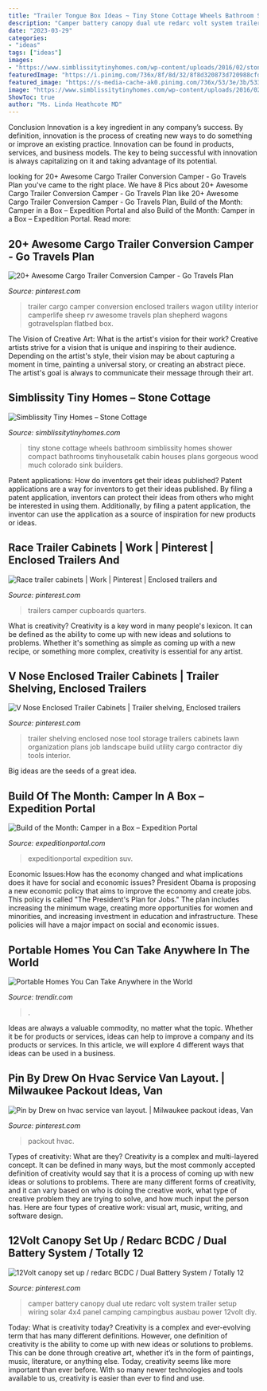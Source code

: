 ```yaml
---
title: "Trailer Tongue Box Ideas ~ Tiny Stone Cottage Wheels Bathroom Simblissity Homes Shower Compact Bathrooms Tinyhousetalk Cabin Houses Plans Gorgeous Wood Much Colorado Sink Builders"
description: "Camper battery canopy dual ute redarc volt system trailer setup wiring solar 4x4 panel camping campingbus ausbau power 12volt diy"
date: "2023-03-29"
categories:
- "ideas"
tags: ["ideas"]
images:
- "https://www.simblissitytinyhomes.com/wp-content/uploads/2016/02/stone-cottage-bath.jpg"
featuredImage: "https://i.pinimg.com/736x/8f/8d/32/8f8d320873d720988cfda2bd2c33db2e.jpg"
featured_image: "https://s-media-cache-ak0.pinimg.com/736x/53/3e/3b/533e3b89e334322f97ae4ba719ed6172--food-storage-rooms-trailer-organization.jpg"
image: "https://www.simblissitytinyhomes.com/wp-content/uploads/2016/02/stone-cottage-bath.jpg"
ShowToc: true
author: "Ms. Linda Heathcote MD"
---
```



Conclusion
Innovation is a key ingredient in any company’s success. By definition, innovation is the process of creating new ways to do something or improve an existing practice. Innovation can be found in products, services, and business models. The key to being successful with innovation is always capitalizing on it and taking advantage of its potential.

	

		
looking for 20+ Awesome Cargo Trailer Conversion Camper - Go Travels Plan you've came to the right place. We have 8 Pics about 20+ Awesome Cargo Trailer Conversion Camper - Go Travels Plan like 20+ Awesome Cargo Trailer Conversion Camper - Go Travels Plan, Build of the Month: Camper in a Box – Expedition Portal and also Build of the Month: Camper in a Box – Expedition Portal. Read more:
		
    
## 20+ Awesome Cargo Trailer Conversion Camper - Go Travels Plan

<img loading=lazy src="https://i.pinimg.com/736x/8f/8d/32/8f8d320873d720988cfda2bd2c33db2e.jpg" onerror="this.onerror=null;this.src='https://tse1.mm.bing.net/th?id=OIP.5SyPoHTtlHMutXKdJ1BUOQHaJ3&amp;pid=15.1';" alt="20+ Awesome Cargo Trailer Conversion Camper - Go Travels Plan">

_Source: pinterest.com_

>trailer cargo camper conversion enclosed trailers wagon utility interior camperlife sheep rv awesome travels plan shepherd wagons gotravelsplan flatbed box. 

	

The Vision of Creative Art: What is the artist's vision for their work?
Creative artists strive for a vision that is unique and inspiring to their audience. Depending on the artist's style, their vision may be about capturing a moment in time, painting a universal story, or creating an abstract piece. The artist's goal is always to communicate their message through their art.

    
## Simblissity Tiny Homes – Stone Cottage

<img loading=lazy src="https://www.simblissitytinyhomes.com/wp-content/uploads/2016/02/stone-cottage-bath.jpg" onerror="this.onerror=null;this.src='https://tse3.mm.bing.net/th?id=OIP.eFGoT8VCIUfINJkBD9cIcAHaLG&amp;pid=15.1';" alt="Simblissity Tiny Homes – Stone Cottage">

_Source: simblissitytinyhomes.com_

>tiny stone cottage wheels bathroom simblissity homes shower compact bathrooms tinyhousetalk cabin houses plans gorgeous wood much colorado sink builders. 

	

Patent applications: How do inventors get their ideas published?
Patent applications are a way for inventors to get their ideas published. By filing a patent application, inventors can protect their ideas from others who might be interested in using them. Additionally, by filing a patent application, the inventor can use the application as a source of inspiration for new products or ideas.

    
## Race Trailer Cabinets | Work | Pinterest | Enclosed Trailers And

<img loading=lazy src="https://s-media-cache-ak0.pinimg.com/736x/53/3e/3b/533e3b89e334322f97ae4ba719ed6172--food-storage-rooms-trailer-organization.jpg" onerror="this.onerror=null;this.src='https://tse2.mm.bing.net/th?id=OIP.1X6e4I0BnyyXu8QTwff72QHaJ3&amp;pid=15.1';" alt="Race trailer cabinets | Work | Pinterest | Enclosed trailers and">

_Source: pinterest.com_

>trailers camper cupboards quarters. 

	

What is creativity?
Creativity is a key word in many people's lexicon. It can be defined as the ability to come up with new ideas and solutions to problems. Whether it's something as simple as coming up with a new recipe, or something more complex, creativity is essential for any artist.

    
## V Nose Enclosed Trailer Cabinets | Trailer Shelving, Enclosed Trailers

<img loading=lazy src="https://i.pinimg.com/736x/35/a7/b5/35a7b583ed038803668866af00f2c350.jpg" onerror="this.onerror=null;this.src='https://tse1.mm.bing.net/th?id=OIP.I6pNIe9UUjZ--AL7SA6fjwHaFj&amp;pid=15.1';" alt="V Nose Enclosed Trailer Cabinets | Trailer shelving, Enclosed trailers">

_Source: pinterest.com_

>trailer shelving enclosed nose tool storage trailers cabinets lawn organization plans job landscape build utility cargo contractor diy tools interior. 

	

Big ideas are the seeds of a great idea.

    
## Build Of The Month: Camper In A Box – Expedition Portal

<img loading=lazy src="https://expeditionportal.com/media/2015/04/rtc04.jpg" onerror="this.onerror=null;this.src='https://tse1.mm.bing.net/th?id=OIP._1UD1IhzrwCUFnmYMlBGtgEgDY&amp;pid=15.1';" alt="Build of the Month: Camper in a Box – Expedition Portal">

_Source: expeditionportal.com_

>expeditionportal expedition suv. 

	

Economic Issues:How has the economy changed and what implications does it have for social and economic issues?
President Obama is proposing a new economic policy that aims to improve the economy and create jobs. This policy is called "The President's Plan for Jobs." The plan includes increasing the minimum wage, creating more opportunities for women and minorities, and increasing investment in education and infrastructure. These policies will have a major impact on social and economic issues.

    
## Portable Homes You Can Take Anywhere In The World

<img loading=lazy src="https://cdn.trendir.com/wp-content/uploads/2016/06/Toy-Box-Tiny-Home.jpg" onerror="this.onerror=null;this.src='https://tse2.mm.bing.net/th?id=OIP.yssWdAf3QkoSqt3KtlYVZwHaEr&amp;pid=15.1';" alt="Portable Homes You Can Take Anywhere in the World">

_Source: trendir.com_

>. 

	

Ideas are always a valuable commodity, no matter what the topic. Whether it be for products or services, ideas can help to improve a company and its products or services. In this article, we will explore 4 different ways that ideas can be used in a business.

    
## Pin By Drew On Hvac Service Van Layout. | Milwaukee Packout Ideas, Van

<img loading=lazy src="https://i.pinimg.com/736x/7c/6f/38/7c6f38d7cb0a8a31a4eed1a87f6d3170.jpg" onerror="this.onerror=null;this.src='https://tse2.mm.bing.net/th?id=OIP.wopD0gnl78BYjSyZWEei1AHaJ3&amp;pid=15.1';" alt="Pin by Drew on hvac service van layout. | Milwaukee packout ideas, Van">

_Source: pinterest.com_

>packout hvac. 

	

Types of creativity: What are they?
Creativity is a complex and multi-layered concept. It can be defined in many ways, but the most commonly accepted definition of creativity would say that it is a process of coming up with new ideas or solutions to problems. There are many different forms of creativity, and it can vary based on who is doing the creative work, what type of creative problem they are trying to solve, and how much input the person has. Here are four types of creative work: visual art, music, writing, and software design.

    
## 12Volt Canopy Set Up / Redarc BCDC / Dual Battery System / Totally 12

<img loading=lazy src="https://i.pinimg.com/736x/a3/e9/22/a3e92278f44e65e6c500d346bf31491b.jpg" onerror="this.onerror=null;this.src='https://tse2.mm.bing.net/th?id=OIP.QNRZHswwAkW4OyV8e3f--wHaHa&amp;pid=15.1';" alt="12Volt canopy set up / redarc BCDC / Dual Battery System / Totally 12">

_Source: pinterest.com_

>camper battery canopy dual ute redarc volt system trailer setup wiring solar 4x4 panel camping campingbus ausbau power 12volt diy. 

	

Today: What is creativity today?
Creativity is a complex and ever-evolving term that has many different definitions. However, one definition of creativity is the ability to come up with new ideas or solutions to problems. This can be done through creative art, whether it’s in the form of paintings, music, literature, or anything else. Today, creativity seems like more important than ever before. With so many newer technologies and tools available to us, creativity is easier than ever to find and use.

